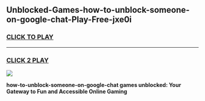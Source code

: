 
## Unblocked-Games-how-to-unblock-someone-on-google-chat-Play-Free-jxe0i
<h3>
<a href="https://premium76.site?title=how-to-unblock-someone-on-google-chat&ref=21A">CLICK TO PLAY</a></h3>
<hr>

<h3>
<a href="https://premium76.site?title=how-to-unblock-someone-on-google-chat&ref=21A">CLICK 2 PLAY</a>
  
</h3>

<a href="https://premium76.site?title=how-to-unblock-someone-on-google-chat&ref=21A"><img src="https://clearcache.store/games.png"></a>


**how-to-unblock-someone-on-google-chat games unblocked: Your Gateway to Fun and Accessible Online Gaming**
